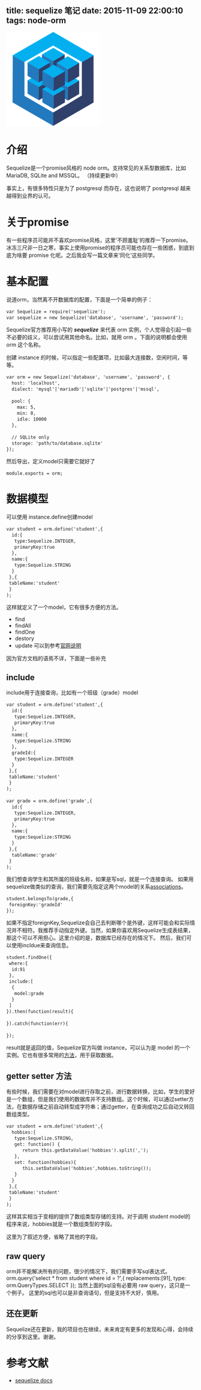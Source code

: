 title: sequelize 笔记
date: 2015-11-09 22:00:10
tags: node-orm
---
![](/images/sequelize-logo.png)
# 介绍
Sequelize是一个promise风格的 node orm。支持常见的关系型数据库，比如 MariaDB, SQLite and MSSQL。
（持续更新中）
<!--more-->

事实上，有很多特性只是为了 postgresql 而存在，这也说明了 postgresql 越来越得到业界的认可。

# 关于promise
有一些程序员可能并不喜欢promise风格，这里'不顾羞耻'的推荐一下promise。 冰冻三尺非一日之寒，事实上使用promise的程序员可能也存在一些困惑，到底到底为啥要 promise 化呢。之后我会写一篇文章来‘同化’这些同学。

# 基本配置
说道orm，当然离不开数据库的配置，下面是一个简单的例子：
```
var Sequelize = require('sequelize');
var sequelize = new Sequelize('database', 'username', 'password');
```
Sequelize官方推荐用小写的 ***sequelize*** 来代表 orm 实例，个人觉得会引起一些不必要的歧义，可以尝试用其他命名。比如，就用 orm 。下面的说明都会使用 orm 这个名称。

创建 instance 的时候，可以指定一些配置项，比如最大连接数，空闲时间，等等。
```
var orm = new Sequelize('database', 'username', 'password', {
  host: 'localhost',
  dialect: 'mysql'|'mariadb'|'sqlite'|'postgres'|'mssql',

  pool: {
    max: 5,
    min: 0,
    idle: 10000
  },

  // SQLite only
  storage: 'path/to/database.sqlite'
});
```
然后导出，定义model只需要它就好了
```
module.exports = orm;
```

# 数据模型

可以使用 instance.define创建model
```
var student = orm.define('student',{
  id:{
   type:Sequelize.INTEGER,
   primaryKey:true
  },
  name:{
   type:Sequelize.STRING
  }
 },{
 tableName:'student'
 }
);
```
这样就定义了一个model，它有很多方便的方法。
* find
* findAll
* findOne
* destory
* update
可以到参考[官网说明](http://sequelize.readthedocs.org/en/latest/api/model/)

因为官方文档的语焉不详，下面是一些补充
## include
include用于连接查询，比如有一个班级（grade）model
```
var student = orm.define('student',{
  id:{
   type:Sequelize.INTEGER,
   primaryKey:true
  },
  name:{
   type:Sequelize.STRING
  },
  gradeId:{
   type:Sequelize.INTEGER
  }
 },{
 tableName:'student'
 }
);

var grade = orm.define('grade',{
  id:{
   type:Sequelize.INTEGER,
   primaryKey:true
  },
  name:{
   type:Sequelize:STRING
  }
 },{
  tableName:'grade'
 }
);
```
我们想查询学生和其所属的班级名称，如果是写sql，就是一个连接查询。
如果用sequelize做类似的查询，我们需要先指定这两个model的关系[associations](http://sequelize.readthedocs.org/en/latest/docs/associations/)。
```
student.belongsTo(grade,{
 foreignKey:'gradeId'
});
```
如果不指定foreignKey,Sequelize会自己去判断哪个是外键，这样可能会和实际情况并不相符。我推荐手动指定外键。当然，如果你喜欢用Sequelize生成表结果，那这个可以不用担心。这里介绍的是，数据库已经存在的情况下。
然后，我们可以使用incldue来查询信息。
```
student.findOne({
 where:{
  id:91
 },
 include:[
  {
   model:grade
  }
 ]
}).then(function(result){

}).catch(function(err){

});
```
result就是返回的值，Sequelize官方叫做 instance，可以认为是 model 的一个实例。它也有很多常用的[方法](http://sequelize.readthedocs.org/en/latest/api/instance/)，用于获取数据。

## getter setter 方法
有些时候，我们需要在对model进行存取之前，进行数据转换，比如，学生的爱好是一个数组，但是我们使用的数据库并不支持数组。这个时候，可以通过setter方法，在数据存储之前自动转型成字符串；通过getter，在查询成功之后自动又转回数组类型。

```
var student = orm.define('student',{
  hobbies:{
   type:Sequelize.STRING,
   get: function() {
      return this.getDataValue('hobbies').split(',');
   },
   set: function(hobbies){
      this.setDataValue('hobbies',hobbies.toString());
   }
  }
 },{
 tableName:'student'
 }
);
```
这样其实相当于变相的提供了数组类型存储的支持。对于调用 student model的程序来说，hobbies就是一个数组类型的字段。

这里为了叙述方便，省略了其他的字段。

## raw query
orm并不能解决所有的问题，很少的情况下，我们需要手写sql表达式。
orm.query('select * from student where id = ?',{
 replacements:[91],
 type: orm.QueryTypes.SELECT
});
当然上面的sql没有必要用 raw query，这只是一个例子。
这里的sql也可以是非查询语句，但是支持不大好，慎用。

## 还在更新
Sequelize还在更新，我的项目也在继续，未来肯定有更多的发现和心得，会持续的分享到这里。谢谢。

# 参考文献
* [sequelize docs](http://sequelize.readthedocs.org/en/latest/)
